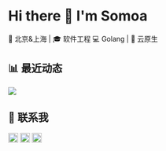 # Hi there 👋 I'm Somoa

📍 北京&上海 | 🎓 软件工程
💻 Golang | 🔧 云原生  


## 📊 最近动态

![](https://github-readme-stats.vercel.app/api?username=zhangsan&show_icons=true&theme=radical)


## 🔗 联系我

[<img src="https://simpleicons.org/icons/github.svg" width="20">](https://github.com/ZZ2416) 
[<img src="https://simpleicons.org/icons/linkedin.svg" width="20">](https://blog.zzdfwo.ink)
[<img src="https://simpleicons.org/icons/email.svg" width="20">](mailto:zzdfwo@outlook.com)
